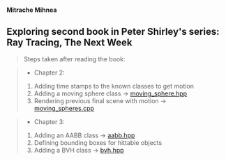 #### Mitrache Mihnea

## Exploring second book in Peter Shirley's series: Ray Tracing, The Next Week

> Steps taken after reading the book:

> * Chapter 2:
> 1. Adding time stamps to the known classes to get motion
> 2. Adding a moving sphere class -> [moving_sphere.hpp](Chapter2/moving_sphere.hpp)
> 3. Rendering previous final scene with motion -> [moving_spheres.cpp](Chapter2/moving_spheres.cpp)

> * Chapter 3:
> 1. Adding an AABB class -> [aabb.hpp](Chapter3/aabb.hpp)
> 2. Defining bounding boxes for hittable objects
> 3. Adding a BVH class -> [bvh.hpp](Chapter3/bvh.hpp)